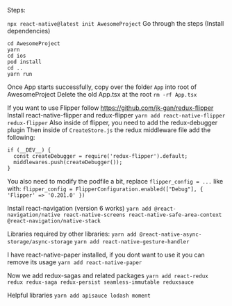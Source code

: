 Steps:

`npx react-native@latest init AwesomeProject`
Go through the steps (Install dependencies)
```
cd AwesomeProject
yarn
cd ios
pod install
cd ..
yarn run
```

Once App starts successfully, copy over the folder `App` into root of AwesomeProject
Delete the old App.tsx at the root
`rm -rf App.tsx`

If you want to use Flipper follow https://github.com/jk-gan/redux-flipper
Install react-native-flipper and redux-flipper
`yarn add react-native-flipper redux-flipper`
Also inside of flipper, you need to add the redux-debugger plugin
Then inside of `CreateStore.js` the redux middleware file add the following:
```
if (__DEV__) {
  const createDebugger = require('redux-flipper').default;
  middlewares.push(createDebugger());
}
```
You also need to modify the podfile a bit, replace `flipper_config = ...` like with:
`flipper_config = FlipperConfiguration.enabled(["Debug"], { 'Flipper' => '0.201.0' })`

Install react-navigation (version 6 works)
`yarn add @react-navigation/native react-native-screens react-native-safe-area-context @react-navigation/native-stack`

Libraries required by other libraries:
`yarn add @react-native-async-storage/async-storage`
`yarn add react-native-gesture-handler`

I have react-native-paper installed, if you dont want to use it you can remove its usage 
`yarn add react-native-paper`

Now we add redux-sagas and related packages
`yarn add react-redux redux redux-saga redux-persist seamless-immutable reduxsauce`

Helpful libraries
`yarn add apisauce lodash moment`

